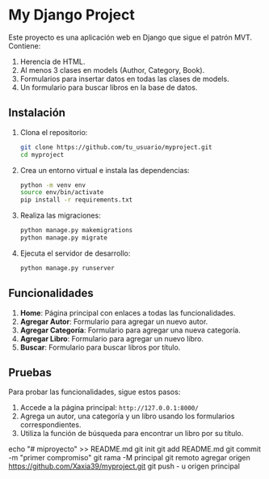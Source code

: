 # My Django Project

Este proyecto es una aplicación web en Django que sigue el patrón MVT. Contiene:

1. Herencia de HTML.
2. Al menos 3 clases en models (Author, Category, Book).
3. Formularios para insertar datos en todas las clases de models.
4. Un formulario para buscar libros en la base de datos.

## Instalación

1. Clona el repositorio:
    ```bash
    git clone https://github.com/tu_usuario/myproject.git
    cd myproject
    ```

2. Crea un entorno virtual e instala las dependencias:
    ```bash
    python -m venv env
    source env/bin/activate
    pip install -r requirements.txt
    ```

3. Realiza las migraciones:
    ```bash
    python manage.py makemigrations
    python manage.py migrate
    ```

4. Ejecuta el servidor de desarrollo:
    ```bash
    python manage.py runserver
    ```

## Funcionalidades

1. **Home**: Página principal con enlaces a todas las funcionalidades.
2. **Agregar Autor**: Formulario para agregar un nuevo autor.
3. **Agregar Categoría**: Formulario para agregar una nueva categoría.
4. **Agregar Libro**: Formulario para agregar un nuevo libro.
5. **Buscar**: Formulario para buscar libros por título.

## Pruebas

Para probar las funcionalidades, sigue estos pasos:

1. Accede a la página principal: `http://127.0.0.1:8000/`
2. Agrega un autor, una categoría y un libro usando los formularios correspondientes.
3. Utiliza la función de búsqueda para encontrar un libro por su título.

echo "# miproyecto" >> README.md 
git init 
git add README.md 
git commit -m "primer compromiso" 
git rama -M principal 
git remoto agregar origen https://github.com/Xaxia39/myproject.git
 git push - u origen principal
